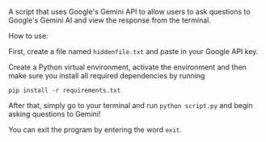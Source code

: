 A script that uses Google's Gemini API to allow users to ask questions to Google's Gemini AI and view the response from the terminal.

How to use:

First, create a file named `hiddenfile.txt` and paste in your Google API key.


Create a Python virtual environment, activate the environment and then make sure you install all required dependencies by running

`pip install -r requirements.txt`

After that, simply go to your terminal and run `python script.py` and begin asking questions to Gemini!

You can exit the program by entering the word `exit`.
